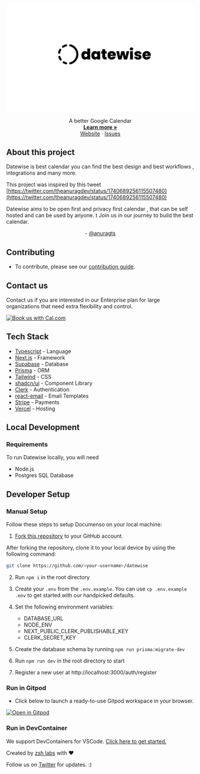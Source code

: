 ![](./public/banner.png)

<div style="text-align:center;" align="center">A better Google Calendar
<br>
    <a href="https://datewise.zshlabs.tech"><strong>Learn more »</strong></a>
    <br>
        <a href="https://datewise.zshlabs.tech">Website</a>
    ·
    <a href="https://github.com/zshlabs/datewise/issues">Issues</a>
</div>

## About this project

Datewise is best calendar you can find the best design and best workflows , integrations and many more.

This project was inspired by this tweet [https://twitter.com/theanuragdev/status/1740689256115507480](https://twitter.com/theanuragdev/status/1740689256115507480)

Datewise aims to be open first and privacy first calendar , that can be self hosted and can be used by anyone.
t
Join us in our journey to build the best calendar.

<div style="text-align:center;"> -
<a href="https://twitter.com/theanuragdev">
 @anuragts 
 </a>
 </div>


## Contributing

- To contribute, please see our [contribution guide](https://github.com/zshlabs/datewise/blob/main/CONTRIBUTING.md).

## Contact us

Contact us if you are interested in our Enterprise plan for large organizations that need extra flexibility and control.

<a href="https://app.cal.com/anuragtsx/datewise-pricing?utm_source=banner"><img alt="Book us with Cal.com" src="https://cal.com/book-with-cal-dark.svg" /></a>


## Tech Stack

- [Typescript](https://www.typescriptlang.org/) - Language
- [Next.js](https://nextjs.org/) - Framework
- [Supabase](https://supabase.com/) - Database
- [Prisma](https://www.prisma.io/) - ORM
- [Tailwind](https://tailwindcss.com/) - CSS
- [shadcn/ui](https://ui.shadcn.com/) - Component Library
- [Clerk](https://clerk.com/) - Authentication
- [react-email](https://react.email/) - Email Templates
- [Stripe](https://stripe.com/) - Payments
- [Vercel](https://vercel.com) - Hosting

## Local Development

### Requirements

To run Datewise locally, you will need

- Node.js
- Postgres SQL Database


## Developer Setup

### Manual Setup

Follow these steps to setup Documenso on your local machine:

1. [Fork this repository](https://docs.github.com/en/pull-requests/collaborating-with-pull-requests/working-with-forks/about-forks) to your GitHub account.

After forking the repository, clone it to your local device by using the following command:

```sh
git clone https://github.com/<your-username>/datewise
```

2. Run `npm i` in the root directory

3. Create your `.env` from the `.env.example`. You can use `cp .env.example .env` to get started with our handpicked defaults.

4. Set the following environment variables:

   - DATABASE_URL
   - NODE_ENV
   - NEXT_PUBLIC_CLERK_PUBLISHABLE_KEY
   - CLERK_SECRET_KEY
   
5. Create the database schema by running `npm run prisma:migrate-dev`

6. Run `npm run dev` in the root directory to start

7. Register a new user at http://localhost:3000/auth/register



### Run in Gitpod

- Click below to launch a ready-to-use Gitpod workspace in your browser.

[![Open in Gitpod](https://gitpod.io/button/open-in-gitpod.svg)](https://gitpod.io/#https://github.com/zshlabs/datewise)

### Run in DevContainer

We support DevContainers for VSCode. [Click here to get started.](https://vscode.dev/redirect?url=vscode://ms-vscode-remote.remote-containers/cloneInVolume?url=https://github.com/zshlabs/datewise)



Created by [zsh labs](https://zshlabs.tech) with ❤️

Follow us on [Twitter](https://twitter.com/theanuragdev) for updates. :)


